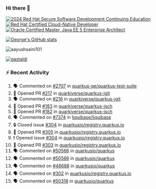 ### Hi there 👋

<!--START_SECTION:badges-->
[![2024 Red Hat Secure Software Development Continuing Education](https://images.credly.com/size/110x110/images/36a76b78-c5bf-45cf-ac2c-48c3825260c7/blob)](http://www.credly.com/badges/c86e9a17-d2c3-4554-b890-7d0521710eb6 "2024 Red Hat Secure Software Development Continuing Education")
[![Red Hat Certified Cloud-Native Developer](https://images.credly.com/size/110x110/images/12ef4e4e-3d8d-4caf-9ab1-858c5bcb9619/image.png)](http://www.credly.com/badges/b6402e31-0894-48e6-b488-e2e551dcc809 "Red Hat Certified Cloud-Native Developer")
[![Oracle Certified Master, Java EE 5 Enterprise Architect](https://images.credly.com/size/110x110/images/1fa3549c-674c-4779-b3d6-d7d64eac2c23/Oracle-Certification-badge_OC-Master.png)](http://www.credly.com/badges/2565574e-b81d-410e-ab7d-24666ddcbe00 "Oracle Certified Master, Java EE 5 Enterprise Architect")
<!--END_SECTION:badges-->

[![George's GitHub stats](https://github-readme-stats.vercel.app/api?username=gastaldi&show=reviews,prs_merged&hide=contribs,prs&theme=transparent&show_icons=true)](https://github.com/anuraghazra/github-readme-stats)

<p align="left"> <img src="https://komarev.com/ghpvc/?username=gastaldi&label=Profile%20views&color=0e75b6&style=for-the-badge" alt="aayushsaini101" /> </p>

<p align="left"> <a href="https://github.com/ryo-ma/github-profile-trophy"><img src="https://github-profile-trophy.vercel.app/?username=gastaldi" alt="gastaldi" /></a> </p>

### :zap: Recent Activity

<!--START_SECTION:activity-->
1. 🗣 Commented on [#2707](https://github.com/quarkus-qe/quarkus-test-suite/pull/2707#issuecomment-3412676240) in [quarkus-qe/quarkus-test-suite](https://github.com/quarkus-qe/quarkus-test-suite)
2. 💪 Opened PR [#217](undefined) in [quarkiverse/quarkus-jgit](https://github.com/quarkiverse/quarkus-jgit)
3. 🗣 Commented on [#216](https://github.com/quarkiverse/quarkus-jgit/pull/216#issuecomment-3412599378) in [quarkiverse/quarkus-jgit](https://github.com/quarkiverse/quarkus-jgit)
4. 💪 Opened PR [#183](undefined) in [quarkiverse/quarkus-jsch](https://github.com/quarkiverse/quarkus-jsch)
5. 💪 Opened PR [#182](undefined) in [quarkiverse/quarkus-jsch](https://github.com/quarkiverse/quarkus-jsch)
6. 🗣 Commented on [#7374](https://github.com/liquibase/liquibase/issues/7374#issuecomment-3411441998) in [liquibase/liquibase](https://github.com/liquibase/liquibase)
7. 🔒 Closed issue [#304](https://github.com/quarkusio/registry.quarkus.io/issues/304) in [quarkusio/registry.quarkus.io](https://github.com/quarkusio/registry.quarkus.io)
8. 💪 Opened PR [#305](undefined) in [quarkusio/registry.quarkus.io](https://github.com/quarkusio/registry.quarkus.io)
9. ❗ Opened issue [#304](https://github.com/quarkusio/registry.quarkus.io/issues/304) in [quarkusio/registry.quarkus.io](https://github.com/quarkusio/registry.quarkus.io)
10. 💪 Opened PR [#303](undefined) in [quarkusio/registry.quarkus.io](https://github.com/quarkusio/registry.quarkus.io)
11. 🗣 Commented on [#50566](https://github.com/quarkusio/quarkus/pull/50566#issuecomment-3406902575) in [quarkusio/quarkus](https://github.com/quarkusio/quarkus)
12. 🗣 Commented on [#50566](https://github.com/quarkusio/quarkus/pull/50566#issuecomment-3406356150) in [quarkusio/quarkus](https://github.com/quarkusio/quarkus)
13. 🗣 Commented on [#48688](https://github.com/quarkusio/quarkus/pull/48688#issuecomment-3406253517) in [quarkusio/quarkus](https://github.com/quarkusio/quarkus)
14. 🗣 Commented on [#302](https://github.com/quarkusio/registry.quarkus.io/pull/302#issuecomment-3403216310) in [quarkusio/registry.quarkus.io](https://github.com/quarkusio/registry.quarkus.io)
15. 🗣 Commented on [#50318](https://github.com/quarkusio/quarkus/pull/50318#issuecomment-3399361109) in [quarkusio/quarkus](https://github.com/quarkusio/quarkus)
<!--END_SECTION:activity-->
